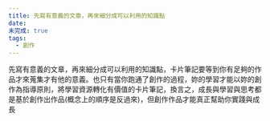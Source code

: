 ```yaml
---
title: 先寫有意義的文章，再來細分成可以利用的知識點
date: 
未完成: true
tags:
  - 創作
---
```

先寫有意義的文章，再來細分成可以利用的知識點，卡片筆記要等到你有足夠的作品才來蒐集才有他的意義。也只有當你跑通了創作的過程，妳的學習才能以妳的創作為指導原則，將學習資源轉化有價值的卡片筆記，換言之，成長與學習與思考都是基於創作出作品(概念上的順序是反過來)，但創作作品才能真正幫助你實踐與成長